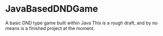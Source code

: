 # JavaBasedDNDGame
A basic DND type game built within Java
This is a rough draft, and by no means is a finished project at the moment.
